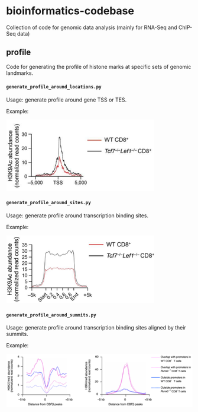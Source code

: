 # bioinformatics-codebase
Collection of code for genomic data analysis (mainly for RNA-Seq and ChIP-Seq data)
## profile
Code for generating the profile of histone marks at specific sets of genomic landmarks.

#### `generate_profile_around_locations.py`

Usage: generate profile around gene TSS or TES.

Example:

<img src="examples/profile-1.png" width="400">

#### `generate_profile_around_sites.py`

Usage: generate profile around transcription binding sites.

Example:

<img src="examples/profile-2.png" width="400">

#### `generate_profile_around_summits.py`

Usage: generate profile around transcription binding sites aligned by their summits.

Example:

<img src="examples/profile-3.png" width="700">
